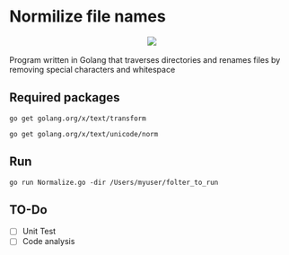 # Normilize file names

<p align="center">
  <img src="https://cdn2.hubspot.net/hubfs/3917309/old-assets/old-theme/Images/golang-gopher-laptop.png">
</p>


Program written in Golang that traverses directories and renames files by removing special characters and whitespace


## Required packages

`go get golang.org/x/text/transform`


`go get golang.org/x/text/unicode/norm`

## Run

`go run Normalize.go -dir /Users/myuser/folter_to_run`


## TO-Do

- [ ] Unit Test
- [ ] Code analysis
